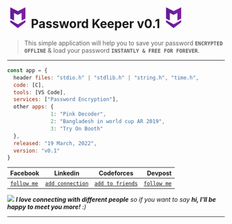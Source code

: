 # ![alt text][logo] Password Keeper v0.1 ![alt text][logo]

[logo]: https://github.com/adam-p/markdown-here/raw/master/src/common/images/icon48.png "Logo"



> This simple application will help you to save your password **`ENCRYPTED OFFLINE`** & load your password **`INSTANTLY & FREE FOR FOREVER`**.

---


```javascript
const app = {
  header files: "stdio.h" | "stdlib.h" | "string.h", "time.h",
  code: [C],
  tools: [VS Code],
  services: ["Password Encryption"],
  other apps: {
              1: "Pink Decoder",
              2: "Bangladesh in world cup AR 2019",
              3: "Try On Booth"
  },
  released: "19 March, 2022",
  version: "v0.1"
}
```



| Facebook  | Linkedin  | Codeforces | Devpost |
| ------------- |:-------------:|:-------------:|-----:|
| [`follow me`](https://www.facebook.com/khandoker.anan/)  | [`add connection`](https://www.linkedin.com/in/khandokeranan/) |  [`add to friends`](https://codeforces.com/profile/anwholesquare) | [`follow me`](https://devpost.com/khandokeranan)

<img src="https://media.giphy.com/media/LnQjpWaON8nhr21vNW/giphy.gif" width="60"> <em><b>I love connecting with different people</b> so if you want to say <b>hi, I'll be happy to meet you more!</b> :)</em>

---
